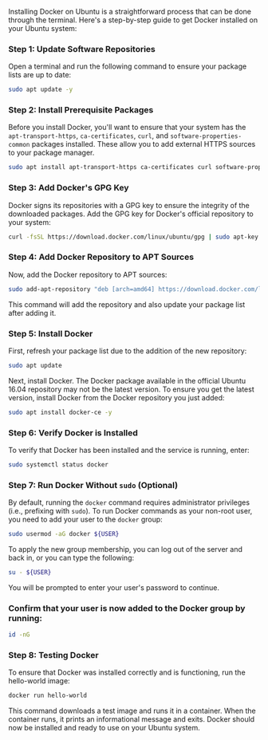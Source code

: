 Installing Docker on Ubuntu is a straightforward process that can be done through the terminal. Here's a step-by-step guide to get Docker installed on your Ubuntu system:
### Step 1: Update Software Repositories
Open a terminal and run the following command to ensure your package lists are up to date:
```sh
sudo apt update -y
```
### Step 2: Install Prerequisite Packages
Before you install Docker, you'll want to ensure that your system has the `apt-transport-https`, `ca-certificates`, `curl`, and `software-properties-common` packages installed. These allow you to add external HTTPS sources to your package manager.
```sh
sudo apt install apt-transport-https ca-certificates curl software-properties-common -y
```
### Step 3: Add Docker's GPG Key
Docker signs its repositories with a GPG key to ensure the integrity of the downloaded packages. Add the GPG key for Docker's official repository to your system:
```sh
curl -fsSL https://download.docker.com/linux/ubuntu/gpg | sudo apt-key add -
```
### Step 4: Add Docker Repository to APT Sources
Now, add the Docker repository to APT sources:
```sh
sudo add-apt-repository "deb [arch=amd64] https://download.docker.com/linux/ubuntu $(lsb_release -cs) stable"
```
This command will add the repository and also update your package list after adding it.
### Step 5: Install Docker
First, refresh your package list due to the addition of the new repository:
```sh
sudo apt update
```
Next, install Docker. The Docker package available in the official Ubuntu 16.04 repository may not be the latest version. To ensure you get the latest version, install Docker from the Docker repository you just added:
```sh
sudo apt install docker-ce -y
```
### Step 6: Verify Docker is Installed
To verify that Docker has been installed and the service is running, enter:
```sh
sudo systemctl status docker
```
### Step 7: Run Docker Without `sudo` (Optional)
By default, running the `docker` command requires administrator privileges (i.e., prefixing with `sudo`). To run Docker commands as your non-root user, you need to add your user to the `docker` group:
```sh
sudo usermod -aG docker ${USER}
```
To apply the new group membership, you can log out of the server and back in, or you can type the following:
```sh
su - ${USER}
```
You will be prompted to enter your user's password to continue.
### Confirm that your user is now added to the Docker group by running:
```sh
id -nG
```
### Step 8: Testing Docker
To ensure that Docker was installed correctly and is functioning, run the hello-world image:
```sh
docker run hello-world
```
This command downloads a test image and runs it in a container. When the container runs, it prints an informational message and exits.
Docker should now be installed and ready to use on your Ubuntu system.